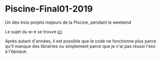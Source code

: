 # Piscine-Final01-2019

Un des trois projets majeurs de la Piscine, pendant le weekend

Le sujet du w-e se trouve [ici](B-CPE-101_FinalStumper.txt)

Après autant d'années, il est possible que le code ne fonctionne plus parce qu'il manque des librairies ou simplement parce que je n'ai pas réussi l'exo à l'époque.
